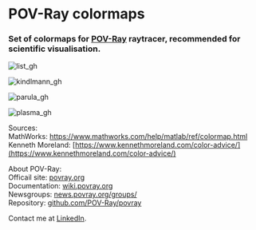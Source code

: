 # POV-Ray colormaps

### Set of colormaps for [POV-Ray](http://www.povray.org/) raytracer, recommended for scientific visualisation.
![list_gh](https://user-images.githubusercontent.com/6688301/219973575-04895af4-0d6c-436c-b61e-08797a456bb5.png)

![kindlmann_gh](https://user-images.githubusercontent.com/6688301/219979368-2b4f983a-e501-46cd-b493-71097bac8a0b.png)

![parula_gh](https://user-images.githubusercontent.com/6688301/219979379-cf2a46bc-54f3-4abe-9a5d-0a8ec0e4513c.png)

![plasma_gh](https://user-images.githubusercontent.com/6688301/219979142-db93ab38-1e4b-4702-912e-c6c0081b8955.png)

Sources:  
MathWorks: https://www.mathworks.com/help/matlab/ref/colormap.html  
Kenneth Moreland: [https://www.kennethmoreland.com/color-advice/](https://www.kennethmoreland.com/color-advice/)


About POV-Ray:\
Officail site: [povray.org](http://www.povray.org)\
Documentation: [wiki.povray.org](https://wiki.povray.org/content/Documentation:Contents)\
Newsgroups: [news.povray.org/groups/](https://news.povray.org/groups/)\
Repository: [github.com/POV-Ray/povray](https://github.com/POV-Ray/povray)

Contact me at [LinkedIn](https://www.linkedin.com/in/sergey-yanenko-57b21a96/).
